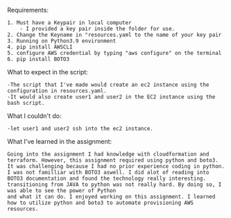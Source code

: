Requirements:

    1. Must have a Keypair in local computer
        - I provided a key pair inside the folder for use.
    2. Change the Keyname in "resources.yaml to the name of your key pair
    3. Running on Python3.9 environment
    4. pip install AWSCLI
    5. configure AWS credential by typing "aws configure" on the terminal
    6. pip install BOTO3

What to expect in the script:

    -The script that I've made would create an ec2 instance using the configuration in resources.yaml.
    -It would also create user1 and user2 in the EC2 instance using the bash script.

What I couldn't do:

    -let user1 and user2 ssh into the ec2 instance.

What I've learned in the assignment:

    Going into the assignment I had knowledge with cloudformation and terraform. However, this assignment required using python and boto3. It was challenging because I had no prior experience coding in python.
    I was not familliar with BOTO3 aswell. I did alot of reading into BOTO3 documentation and found the technology really interesting. transitioning from JAVA to python was not really hard. By doing so, I was able to see the power of Python
    and what it can do. I enjoyed working on this assignment. I learned how to utilize python and boto3 to automate provisioning AWS resources. 